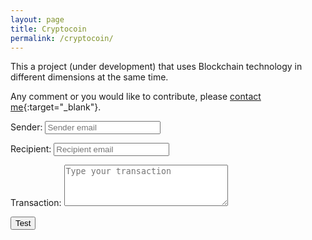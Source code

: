```yaml
---
layout: page
title: Cryptocoin
permalink: /cryptocoin/
---
```


This a project (under development) that uses Blockchain technology in different dimensions at the same time.

Any comment or you would like to contribute, please [contact me][contact_url]{:target="_blank"}.


<form class="transaction-form" method="post">
   <p>
   	<label for="form-field-sender">Sender:</label>
   	<input name="sender" type="text" placeholder="Sender email" required="required" id="form-field-name" /></p>
   <p>
   	<label for="form-field-recipient">Recipient:</label>
   	<input name="recipient" type="email" placeholder="Recipient email" required="required" id="form-field-recipient" /></p>
   <p><label for="form-field-transaction">Transaction:</label>
   	<textarea name="transaction" required="required" placeholder="Type your transaction" rows="4" cols="30" id="form-field-transaction"></textarea> 
   </p>
    <input type="submit" value="Test">
</form>


[contact_url]: /contact/
